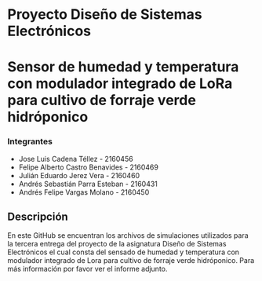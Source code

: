Proyecto Diseño de Sistemas Electrónicos
================

Sensor de humedad y temperatura con modulador integrado de LoRa para cultivo de forraje verde hidróponico
================

### Integrantes

- Jose Luis Cadena Téllez - 2160456 
- Felipe Alberto Castro Benavides - 2160469
- Julián Eduardo Jerez Vera - 2160460
- Andrés Sebastián Parra Esteban - 2160431
- Andrés Felipe Vargas Molano - 2160450


Descripción
-------------

En este GitHub se encuentran los archivos de simulaciones utilizados para la tercera entrega del proyecto de la asignatura Diseño de Sistemas Electrónicos el cual consta del sensado de humedad y temperatura con modulador integrado de Lora para cultivo de forraje verde hidróponico. Para más información por favor ver el informe adjunto.

